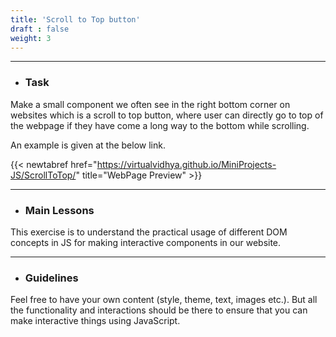 ```yaml
---
title: 'Scroll to Top button'
draft : false
weight: 3
---
```


---

- ### Task

Make a small component we often see in the right bottom corner on websites which is a scroll to top button, where user can directly go to top of the webpage
if they have come a long way to the bottom while scrolling.

An example is given at the below link. 

{{< newtabref  href="https://virtualvidhya.github.io/MiniProjects-JS/ScrollToTop/" title="WebPage Preview" >}}

---

- ### Main Lessons

This exercise is to understand the practical usage of different DOM concepts in JS for making interactive components in our website.

---

- ### Guidelines

Feel free to have your own content (style, theme, text, images etc.). But all the functionality and interactions should be there to ensure that you can make interactive
things using JavaScript.